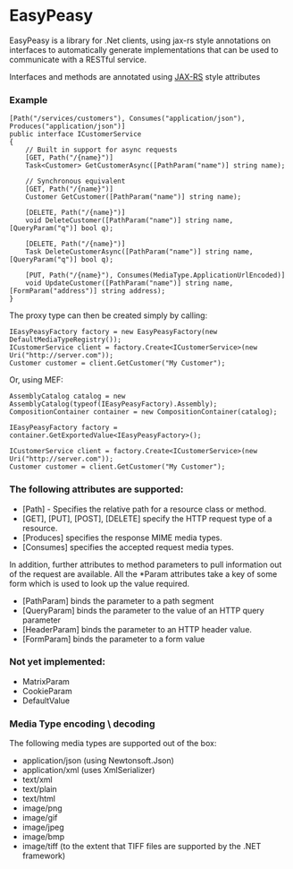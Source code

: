 EasyPeasy
==========

EasyPeasy is a library for .Net clients, using jax-rs style annotations on interfaces to automatically generate implementations
that can be used to communicate with a RESTful service.

Interfaces and methods are annotated using [JAX-RS](http://en.wikipedia.org/wiki/Java_API_for_RESTful_Web_Services) style attributes

### Example

    [Path("/services/customers"), Consumes("application/json"), Produces("application/json")] 
    public interface ICustomerService
    {
        // Built in support for async requests
        [GET, Path("/{name}")]
        Task<Customer> GetCustomerAsync([PathParam("name")] string name);
 
        // Synchronous equivalent
        [GET, Path("/{name}")]
        Customer GetCustomer([PathParam("name")] string name);

        [DELETE, Path("/{name}")]
        void DeleteCustomer([PathParam("name")] string name, [QueryParam("q")] bool q);

        [DELETE, Path("/{name}")]
        Task DeleteCustomerAsync([PathParam("name")] string name, [QueryParam("q")] bool q);

        [PUT, Path("/{name}"), Consumes(MediaType.ApplicationUrlEncoded)]
        void UpdateCustomer([PathParam("name")] string name, [FormParam("address")] string address);
    }

The proxy type can then be created simply by calling:

    IEasyPeasyFactory factory = new EasyPeasyFactory(new DefaultMediaTypeRegistry());
    ICustomerService client = factory.Create<ICustomerService>(new Uri("http://server.com"));
    Customer customer = client.GetCustomer("My Customer");

Or, using MEF:

    AssemblyCatalog catalog = new AssemblyCatalog(typeof(IEasyPeasyFactory).Assembly);
    CompositionContainer container = new CompositionContainer(catalog);

    IEasyPeasyFactory factory = container.GetExportedValue<IEasyPeasyFactory>();

    ICustomerService client = factory.Create<ICustomerService>(new Uri("http://server.com"));
    Customer customer = client.GetCustomer("My Customer");

### The following attributes are supported:

* [Path] - Specifies the relative path for a resource class or method.
* [GET], [PUT], [POST], [DELETE] specify the HTTP request type of a resource.
* [Produces] specifies the response MIME media types.
* [Consumes] specifies the accepted request media types.

In addition, further attributes to method parameters to pull information out of the request are available.  All the *Param attributes take a key of some form which is used to look up the value required.

* [PathParam] binds the parameter to a path segment
* [QueryParam] binds the parameter to the value of an HTTP query parameter
* [HeaderParam] binds the parameter to an HTTP header value.
* [FormParam] binds the parameter to a form value

### Not yet implemented:

* MatrixParam
* CookieParam
* DefaultValue

### Media Type encoding \ decoding

The following media types are supported out of the box:

* application/json (using Newtonsoft.Json)
* application/xml  (uses XmlSerializer)
* text/xml
* text/plain
* text/html
* image/png
* image/gif
* image/jpeg
* image/bmp
* image/tiff (to the extent that TIFF files are supported by the .NET framework)